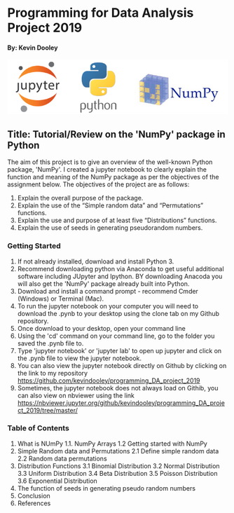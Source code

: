 # Programming for Data Analysis Project 2019
#### By: Kevin Dooley

![](all3.png)

## Title: Tutorial/Review on the 'NumPy' package in Python

The aim of this project is to give an overview of the well-known Python package, 'NumPy'. I created a jupyter notebook to clearly explain the function and meaning of the NumPy package as per the objectives of the assignment below. 
The objectives of the project are as follows:

1. Explain the overall purpose of the package.
2. Explain the use of the “Simple random data” and “Permutations” functions.
3. Explain the use and purpose of at least five “Distributions” functions.
4. Explain the use of seeds in generating pseudorandom numbers.

### Getting Started

1.  If not already installed, download and install Python 3.
2.  Recommend downloading python via Anaconda to get useful additional software including JUpyter and Ipython. BY downloading Anacoda you will also get the 'NumPy' package already built into Python.
3.  Download and install a command prompt - recommend Cmder (Windows) or Terminal (Mac).
4. To run the jupyter notebook on your computer you will need to download the .pynb to your desktop using the clone tab on my Github repository.
5. Once download to your desktop, open your command line
6. Using the 'cd' command on your command line, go to the folder you saved the .pynb file to.
7. Type 'jupyter notebook' or 'jupyter lab' to open up jupyter and click on the .pynb file to view the jupyter notebook.
8. You can also view the jupyter notebook directly on Github by clicking on the link to my repository https://github.com/kevindooley/programming_DA_project_2019
9. Sometimes, the jupyter notebook does not always load on Githib, you can also view on nbviewer using the link https://nbviewer.jupyter.org/github/kevindooley/programming_DA_project_2019/tree/master/

### Table of Contents
1. What is NUmPy
    1.1. NumPy Arrays
    1.2 Getting started with NumPy
2. Simple Random data and Permutations
    2.1 Define simple random data
    2.2 Random data permutations
3. Distribution Functions
    3.1 Binomial Distribution
    3.2 Normal Distribution
    3.3 Uniform Distribution
    3.4 Beta Distribution
    3.5 Poisson Distribution
    3.6 Exponential Distribution
4. The function of seeds in generating pseudo random numbers
5. Conclusion
6. References

